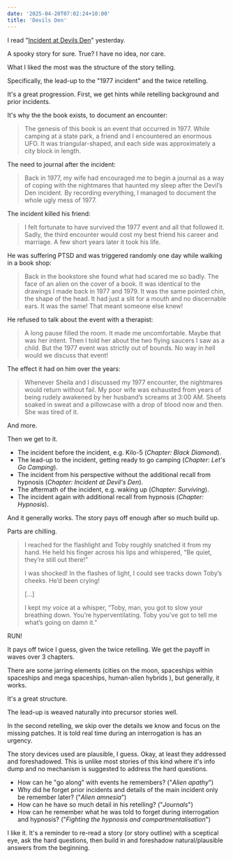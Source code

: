 ```yaml
---
date: '2025-04-20T07:02:24+10:00'
title: 'Devils Den'
---
```


I read "[Incident at Devils Den](https://www.goodreads.com/book/show/38965741-incident-at-devils-den-a-true-story-by-terry-lovelace-esq)" yesterday.

A spooky story for sure. True? I have no idea, nor care.

What I liked the most was the structure of the story telling.

Specifically, the lead-up to the "1977 incident" and the twice retelling.

It's a great progression. First, we get hints while retelling background and prior incidents.

It's why the the book exists, to document an encounter:

> The genesis of this book is an event that occurred in 1977. While camping at a state park, a friend and I encountered an enormous UFO. It was triangular-shaped, and each side was approximately a city block in length.

The need to journal after the incident:

> Back in 1977, my wife had encouraged me to begin a journal as a way of coping with the nightmares that haunted my sleep after the Devil’s Den incident. By recording everything, I managed to document the whole ugly mess of 1977.

The incident killed his friend:

> I felt fortunate to have survived the 1977 event and all that followed it. Sadly, the third encounter would cost my best friend his career and marriage. A few short years later it took his life.

He was suffering PTSD and was triggered randomly one day while walking in a book shop:

> Back in the bookstore she found what had scared me so badly. The face of an alien on the cover of a book. It was identical to the drawings I made back in 1977 and 1979. It was the same pointed chin, the shape of the head. It had just a slit for a mouth and no discernable ears. It was the same! That meant someone else knew!

He refused to talk about the event with a therapist:

> A long pause filled the room. It made me uncomfortable. Maybe that was her intent. Then I told her about the two flying saucers I saw as a child. But the 1977 event was strictly out of bounds. No way in hell would we discuss that event!

The effect it had on him over the years:

> Whenever Sheila and I discussed my 1977 encounter, the nightmares would return without fail. My poor wife was exhausted from years of being rudely awakened by her husband’s screams at 3:00 AM. Sheets soaked in sweat and a pillowcase with a drop of blood now and then. She was tired of it.

And more.

Then we get to it.

- The incident before the incident, e.g. Kilo-5 (_Chapter: Black Diamond_).
- The lead-up to the incident, getting ready to go camping (_Chapter: Let's Go Camping_).
- The incident from his perspective without the additional recall from hypnosis (_Chapter: Incident at Devil's Den_).
- The aftermath of the incident, e.g. waking up (_Chapter: Surviving_).
- The incident again with additional recall from hypnosis (_Chapter: Hypnosis_).

And it generally works. The story pays off enough after so much build up.

Parts are chilling.

> I reached for the flashlight and Toby roughly snatched it from my hand. He held his finger across his lips and whispered, “Be quiet, they’re still out there!”
>
> I was shocked! In the flashes of light, I could see tracks down Toby’s cheeks. He’d been crying!
>
> [...]
>
> I kept my voice at a whisper, “Toby, man, you got to slow your breathing down. You’re hyperventilating. Toby you’ve got to tell me what’s going on damn it.”

RUN!

It pays off twice I guess, given the twice retelling. We get the payoff in waves over 3 chapters.

There are some jarring elements (cities on the moon, spaceships within spaceships and mega spaceships, human-alien hybrids ), but generally, it works.

It's a great structure.

The lead-up is weaved naturally into precursor stories well.

In the second retelling, we skip over the details we know and focus on the missing patches. It is told real time during an interrogation is has an urgency.

The story devices used are plausible, I guess. Okay, at least they addressed and foreshadowed. This is unlike most stories of this kind where it's info dump and no mechanism is suggested to address the hard questions.

- How can he "go along" with events he remembers? ("_Alien apathy_")
- Why did he forget prior incidents and details of the main incident only be remember later? ("_Alien amnesia_")
- How can he have so much detail in his retelling? ("_Journals_")
- How can he remember what he was told to forget during interrogation and hypnosis? ("_Fighting the hypnosis and compartmentalisation_")

I like it. It's a reminder to re-read a story (or story outline) with a sceptical eye, ask the hard questions, then build in and foreshadow natural/plausible answers from the beginning.